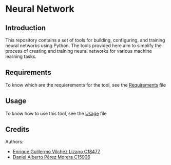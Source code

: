 # Neural Network 

## Introduction

This repository contains a set of tools for building, configuring, and training neural networks using Python. The tools provided here aim to simplify the process of creating and training neural networks for various machine learning tasks.

## Requirements

To know which are the requierements for the tool, see the [Requirements](./Requirements.md) file

## Usage

To know how to use this tool, see the [Usage](./Usage.md) file

## Credits

Authors:
  - [Enrique Guillermo Vílchez Lizano C18477](mailto:enrique.vilchezlizano@ucr.ac.cr)
  - [Daniel Alberto Pérez Morera C15906](mailto:daniel.perezmorera@ucr.ac.cr)
